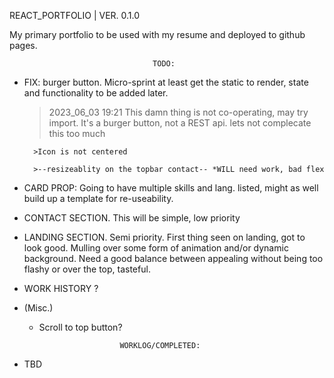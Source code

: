 REACT_PORTFOLIO | VER. 0.1.0

My primary portfolio to be used with my resume and deployed to github pages.


                                    TODO: 

* FIX: burger button. Micro-sprint at least get the static to render, state 
    and functionality to be added later. 

    >2023_06_03 19:21
        This damn thing is not co-operating, may try import. It's a burger 
        button, not a REST api. lets not complecate this too much

        >Icon is not centered

        >--resizeablity on the topbar contact-- *WILL need work, bad flex






* CARD PROP:
    Going to have multiple skills and lang. listed, might as well build 
    up a template for re-useability. 

* CONTACT SECTION.
     This will be simple, low priority

* LANDING SECTION. 
    Semi priority. First thing seen on landing, got to look good. Mulling over 
    some form of animation and/or dynamic background. Need a good balance between
    appealing without being too flashy or over the top, tasteful.

* WORK HISTORY
    ?


* (Misc.)
    * Scroll to top button?




                            WORKLOG/COMPLETED:

* TBD